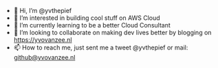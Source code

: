 - 👋 Hi, I’m @yvthepief
- 👀 I’m interested in building cool stuff on AWS Cloud
- 🌱 I’m currently learning to be a better Cloud Consultant
- 💞️ I’m looking to collaborate on making dev lives better by blogging on https://yvovanzee.nl
- 📫 How to reach me, just sent me a tweet @yvthepief or mail: github@yvovanzee.nl

<!---
yvthepief/yvthepief is a ✨ special ✨ repository because its `README.md` (this file) appears on your GitHub profile.
You can click the Preview link to take a look at your changes.
--->
